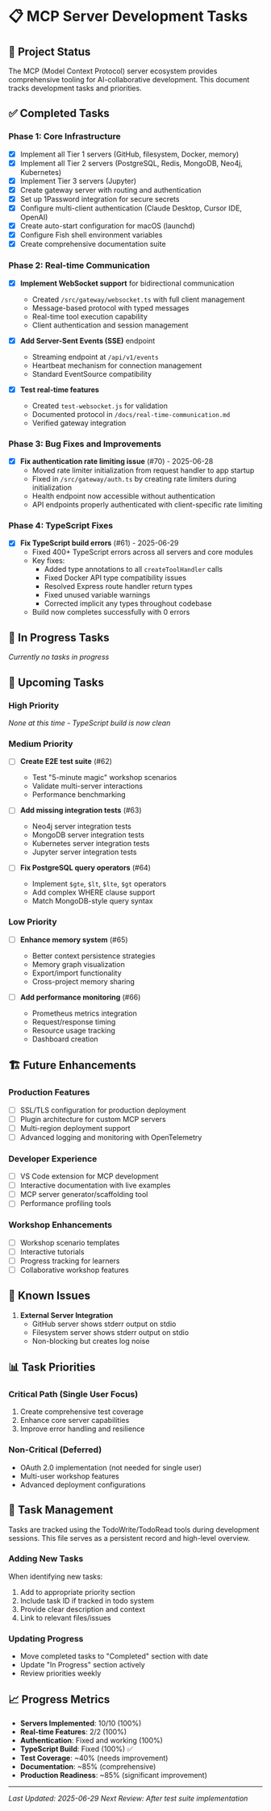 # 📋 MCP Server Development Tasks

## 🎯 Project Status
The MCP (Model Context Protocol) server ecosystem provides comprehensive tooling for AI-collaborative development. This document tracks development tasks and priorities.

## ✅ Completed Tasks

### Phase 1: Core Infrastructure
- [x] Implement all Tier 1 servers (GitHub, filesystem, Docker, memory)
- [x] Implement all Tier 2 servers (PostgreSQL, Redis, MongoDB, Neo4j, Kubernetes)
- [x] Implement Tier 3 servers (Jupyter)
- [x] Create gateway server with routing and authentication
- [x] Set up 1Password integration for secure secrets
- [x] Configure multi-client authentication (Claude Desktop, Cursor IDE, OpenAI)
- [x] Create auto-start configuration for macOS (launchd)
- [x] Configure Fish shell environment variables
- [x] Create comprehensive documentation suite

### Phase 2: Real-time Communication
- [x] **Implement WebSocket support** for bidirectional communication
  - Created `/src/gateway/websocket.ts` with full client management
  - Message-based protocol with typed messages
  - Real-time tool execution capability
  - Client authentication and session management
  
- [x] **Add Server-Sent Events (SSE)** endpoint
  - Streaming endpoint at `/api/v1/events`
  - Heartbeat mechanism for connection management
  - Standard EventSource compatibility

- [x] **Test real-time features**
  - Created `test-websocket.js` for validation
  - Documented protocol in `/docs/real-time-communication.md`
  - Verified gateway integration

### Phase 3: Bug Fixes and Improvements
- [x] **Fix authentication rate limiting issue** (#70) - 2025-06-28
  - Moved rate limiter initialization from request handler to app startup
  - Fixed in `/src/gateway/auth.ts` by creating rate limiters during initialization
  - Health endpoint now accessible without authentication
  - API endpoints properly authenticated with client-specific rate limiting

### Phase 4: TypeScript Fixes
- [x] **Fix TypeScript build errors** (#61) - 2025-06-29
  - Fixed 400+ TypeScript errors across all servers and core modules
  - Key fixes:
    - Added type annotations to all `createToolHandler` calls
    - Fixed Docker API type compatibility issues  
    - Resolved Express route handler return types
    - Fixed unused variable warnings
    - Corrected implicit any types throughout codebase
  - Build now completes successfully with 0 errors

## 🚧 In Progress Tasks

*Currently no tasks in progress*

## 📅 Upcoming Tasks

### High Priority
*None at this time - TypeScript build is now clean*

### Medium Priority

- [ ] **Create E2E test suite** (#62)
  - Test "5-minute magic" workshop scenarios
  - Validate multi-server interactions
  - Performance benchmarking

- [ ] **Add missing integration tests** (#63)
  - Neo4j server integration tests
  - MongoDB server integration tests
  - Kubernetes server integration tests
  - Jupyter server integration tests

- [ ] **Fix PostgreSQL query operators** (#64)
  - Implement `$gte`, `$lt`, `$lte`, `$gt` operators
  - Add complex WHERE clause support
  - Match MongoDB-style query syntax

### Low Priority
- [ ] **Enhance memory system** (#65)
  - Better context persistence strategies
  - Memory graph visualization
  - Export/import functionality
  - Cross-project memory sharing

- [ ] **Add performance monitoring** (#66)
  - Prometheus metrics integration
  - Request/response timing
  - Resource usage tracking
  - Dashboard creation

## 🏗️ Future Enhancements

### Production Features
- [ ] SSL/TLS configuration for production deployment
- [ ] Plugin architecture for custom MCP servers
- [ ] Multi-region deployment support
- [ ] Advanced logging and monitoring with OpenTelemetry

### Developer Experience
- [ ] VS Code extension for MCP development
- [ ] Interactive documentation with live examples
- [ ] MCP server generator/scaffolding tool
- [ ] Performance profiling tools

### Workshop Enhancements
- [ ] Workshop scenario templates
- [ ] Interactive tutorials
- [ ] Progress tracking for learners
- [ ] Collaborative workshop features

## 🐛 Known Issues

1. **External Server Integration**
   - GitHub server shows stderr output on stdio
   - Filesystem server shows stderr output on stdio
   - Non-blocking but creates log noise

## 📊 Task Priorities

### Critical Path (Single User Focus)
1. Create comprehensive test coverage
2. Enhance core server capabilities
3. Improve error handling and resilience

### Non-Critical (Deferred)
- OAuth 2.0 implementation (not needed for single user)
- Multi-user workshop features
- Advanced deployment configurations

## 🔄 Task Management

Tasks are tracked using the TodoWrite/TodoRead tools during development sessions. This file serves as a persistent record and high-level overview.

### Adding New Tasks
When identifying new tasks:
1. Add to appropriate priority section
2. Include task ID if tracked in todo system
3. Provide clear description and context
4. Link to relevant files/issues

### Updating Progress
- Move completed tasks to "Completed" section with date
- Update "In Progress" section actively
- Review priorities weekly

## 📈 Progress Metrics

- **Servers Implemented**: 10/10 (100%)
- **Real-time Features**: 2/2 (100%)
- **Authentication**: Fixed and working (100%)
- **TypeScript Build**: Fixed (100%) ✅
- **Test Coverage**: ~40% (needs improvement)
- **Documentation**: ~85% (comprehensive)
- **Production Readiness**: ~85% (significant improvement)

---

*Last Updated: 2025-06-29*
*Next Review: After test suite implementation*